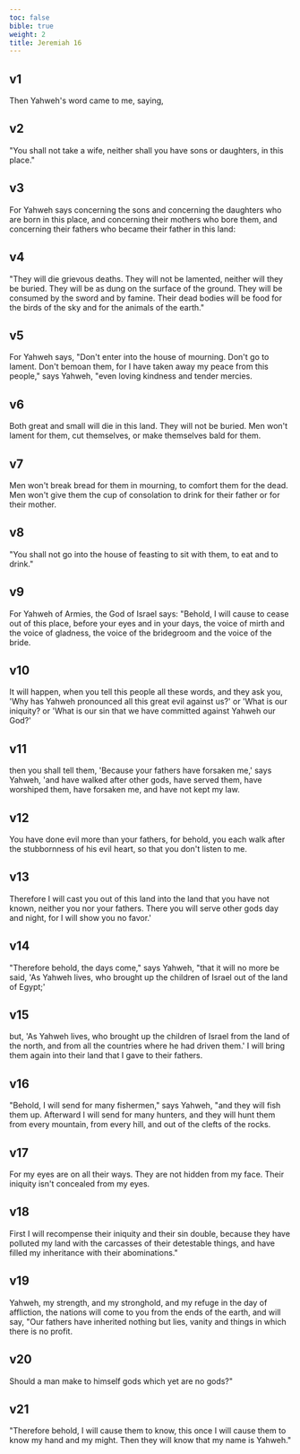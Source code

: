 ```yaml
---
toc: false
bible: true
weight: 2
title: Jeremiah 16
---
```




## v1 
Then Yahweh's word came to me, saying, 

## v2 
"You shall not take a wife, neither shall you have sons or daughters, in this place." 

## v3 
For Yahweh says concerning the sons and concerning the daughters who are born in this place, and concerning their mothers who bore them, and concerning their fathers who became their father in this land: 

## v4 
"They will die grievous deaths. They will not be lamented, neither will they be buried. They will be as dung on the surface of the ground. They will be consumed by the sword and by famine. Their dead bodies will be food for the birds of the sky and for the animals of the earth." 

## v5 
For Yahweh says, "Don't enter into the house of mourning. Don't go to lament. Don't bemoan them, for I have taken away my peace from this people," says Yahweh, "even loving kindness and tender mercies. 

## v6 
Both great and small will die in this land. They will not be buried. Men won't lament for them, cut themselves, or make themselves bald for them. 

## v7 
Men won't break bread for them in mourning, to comfort them for the dead. Men won't give them the cup of consolation to drink for their father or for their mother. 

## v8 
"You shall not go into the house of feasting to sit with them, to eat and to drink." 

## v9 
For Yahweh of Armies, the God of Israel says: "Behold, I will cause to cease out of this place, before your eyes and in your days, the voice of mirth and the voice of gladness, the voice of the bridegroom and the voice of the bride. 

## v10 
It will happen, when you tell this people all these words, and they ask you, 'Why has Yahweh pronounced all this great evil against us?' or 'What is our iniquity? or 'What is our sin that we have committed against Yahweh our God?' 

## v11 
then you shall tell them, 'Because your fathers have forsaken me,' says Yahweh, 'and have walked after other gods, have served them, have worshiped them, have forsaken me, and have not kept my law. 

## v12 
You have done evil more than your fathers, for behold, you each walk after the stubbornness of his evil heart, so that you don't listen to me. 

## v13 
Therefore I will cast you out of this land into the land that you have not known, neither you nor your fathers. There you will serve other gods day and night, for I will show you no favor.' 

## v14 
"Therefore behold, the days come," says Yahweh, "that it will no more be said, 'As Yahweh lives, who brought up the children of Israel out of the land of Egypt;' 

## v15 
but, 'As Yahweh lives, who brought up the children of Israel from the land of the north, and from all the countries where he had driven them.' I will bring them again into their land that I gave to their fathers. 

## v16 
"Behold, I will send for many fishermen," says Yahweh, "and they will fish them up. Afterward I will send for many hunters, and they will hunt them from every mountain, from every hill, and out of the clefts of the rocks. 

## v17 
For my eyes are on all their ways. They are not hidden from my face. Their iniquity isn't concealed from my eyes. 

## v18 
First I will recompense their iniquity and their sin double, because they have polluted my land with the carcasses of their detestable things, and have filled my inheritance with their abominations." 

## v19 
Yahweh, my strength, and my stronghold, and my refuge in the day of affliction, the nations will come to you from the ends of the earth, and will say, "Our fathers have inherited nothing but lies, vanity and things in which there is no profit. 

## v20 
Should a man make to himself gods which yet are no gods?" 

## v21 
"Therefore behold, I will cause them to know, this once I will cause them to know my hand and my might. Then they will know that my name is Yahweh."
